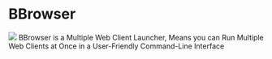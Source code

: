 # BBrowser
<img src="https://img.shields.io/github/stars/PressTpro/BBrowser?label=Repo%20Stars&style=plastic">
BBrowser is a Multiple Web Client Launcher, Means you can Run Multiple Web Clients at Once in a User-Friendly Command-Line Interface
